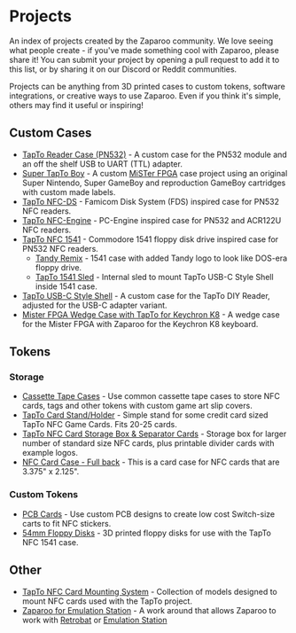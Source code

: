# Projects

An index of projects created by the Zaparoo community. We love seeing what people create - if you've made something cool with Zaparoo, please share it! You can submit your project by opening a pull request to add it to this list, or by sharing it on our Discord or Reddit communities.

Projects can be anything from 3D printed cases to custom tokens, software integrations, or creative ways to use Zaparoo. Even if you think it's simple, others may find it useful or inspiring!

## Custom Cases

- [TapTo Reader Case (PN532)](https://www.thingiverse.com/thing:6721541) - A custom case for the PN532 module and an off the shelf USB to UART (TTL) adapter.
- [Super TapTo Boy](/docs/community/projects/super-tapto-boy) - A custom [MiSTer FPGA](/docs/platforms/mister) case project using an original Super Nintendo, Super GameBoy and reproduction GameBoy cartridges with custom made labels.
- [TapTo NFC-DS](https://www.printables.com/model/938215-tapto-nfc-ds) - Famicom Disk System (FDS) inspired case for PN532 NFC readers.
- [TapTo NFC-Engine](https://www.printables.com/model/737533-tapto-nfc-engine) - PC-Engine inspired case for PN532 and ACR122U NFC readers.
- [TapTo NFC 1541](https://www.printables.com/model/791580-tapto-nfc-1541) - Commodore 1541 floppy disk drive inspired case for PN532 NFC readers.
  - [Tandy Remix](https://www.printables.com/model/804654-tandy-remix-of-tapto-nfc-1541) - 1541 case with added Tandy logo to look like DOS-era floppy drive.
  - [TapTo 1541 Sled](https://www.printables.com/model/970069-tapto-1541-sled) - Internal sled to mount TapTo USB-C Style Shell inside 1541 case.
- [TapTo USB-C Style Shell](https://www.printables.com/model/970108-tapto-usb-c-style-shell) - A custom case for the TapTo DIY Reader, adjusted for the USB-C adapter variant.
- [Mister FPGA Wedge Case with TapTo for Keychron K8](https://www.printables.com/model/964115-mister-fpga-wedge-case-with-tapto-for-keychron-k8) - A wedge case for the Mister FPGA with Zaparoo for the Keychron K8 keyboard.

## Tokens

### Storage

- [Cassette Tape Cases](/docs/community/projects/cassette-tape-cases) - Use common cassette tape cases to store NFC cards, tags and other tokens with custom game art slip covers.
- [TapTo Card Stand/Holder](https://www.thingiverse.com/thing:6723128) - Simple stand for some credit card sized TapTo NFC Game Cards. Fits 20-25 cards.
- [TapTo NFC Card Storage Box & Separator Cards](https://makerworld.com/en/models/584450) - Storage box for larger number of standard size NFC cards, plus printable divider cards with example logos.
- [NFC Card Case - Full back](https://makerworld.com/en/models/598032) - This is a card case for NFC cards that are 3.375" x 2.125".

### Custom Tokens

- [PCB Cards](/docs/community/projects/pcb-cards) - Use custom PCB designs to create low cost Switch-size carts to fit NFC stickers.
- [54mm Floppy Disks](https://www.printables.com/model/805885-54mm-floppy-disk-for-tapto-nfc-1541) - 3D printed floppy disks for use with the TapTo NFC 1541 case.

## Other

- [TapTo NFC Card Mounting System](https://www.printables.com/model/745126-tapto-nfc-card-mounting-system) - Collection of models designed to mount NFC cards used with the TapTo project.
- [Zaparoo for Emulation Station](/docs/community/projects/emulation-station) - A work around that allows Zaparoo to work with [Retrobat](https://www.retrobat.org/) or [Emulation Station](https://emulationstation.org/)
